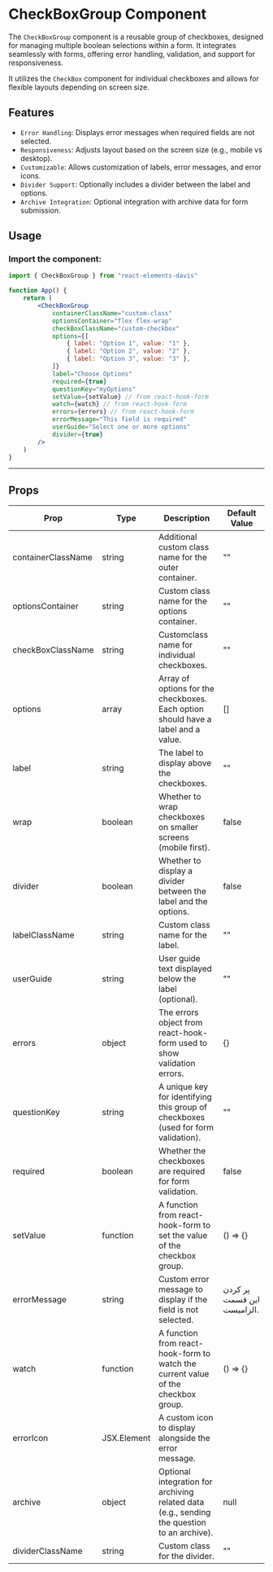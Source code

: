 # CheckBoxGroup Component

The `CheckBoxGroup` component is a reusable group of checkboxes, designed for managing multiple boolean selections within a form. It integrates seamlessly with forms, offering error handling, validation, and support for responsiveness.

It utilizes the `CheckBox` component for individual checkboxes and allows for flexible layouts depending on screen size.

## Features

-   `Error Handling`: Displays error messages when required fields are not selected.
-   `Responsiveness`: Adjusts layout based on the screen size (e.g., mobile vs desktop).
-   `Customizable`: Allows customization of labels, error messages, and error icons.
-   `Divider Support`: Optionally includes a divider between the label and options.
-   `Archive Integration`: Optional integration with archive data for form submission.

## Usage

### Import the component:

```jsx
import { CheckBoxGroup } from "react-elements-davis"

function App() {
    return (
        <CheckBoxGroup
            containerClassName="custom-class"
            optionsContainer="flex flex-wrap"
            checkBoxClassName="custom-checkbox"
            options={[
                { label: "Option 1", value: "1" },
                { label: "Option 2", value: "2" },
                { label: "Option 3", value: "3" },
            ]}
            label="Choose Options"
            required={true}
            questionKey="myOptions"
            setValue={setValue} // from react-hook-form
            watch={watch} // from react-hook-form
            errors={errors} // from react-hook-form
            errorMessage="This field is required"
            userGuide="Select one or more options"
            divider={true}
        />
    )
}
```

---

## Props

| Prop               | Type        | Description                                                                                 | Default Value              |
| ------------------ | ----------- | ------------------------------------------------------------------------------------------- | -------------------------- |
| containerClassName | string      | Additional custom class name for the outer container.                                       | ""                         |
| optionsContainer   | string      | Custom class name for the options container.                                                | ""                         |
| checkBoxClassName  | string      | Customclass name for individual checkboxes.                                                 | ""                         |
| options            | array       | Array of options for the checkboxes. Each option should have a label and a value.           | []                         |
| label              | string      | The label to display above the checkboxes.                                                  | ""                         |
| wrap               | boolean     | Whether to wrap checkboxes on smaller screens (mobile first).                               | false                      |
| divider            | boolean     | Whether to display a divider between the label and the options.                             | false                      |
| labelClassName     | string      | Custom class name for the label.                                                            | ""                         |
| userGuide          | string      | User guide text displayed below the label (optional).                                       | ""                         |
| errors             | object      | The errors object from react-hook-form used to show validation errors.                      | {}                         |
| questionKey        | string      | A unique key for identifying this group of checkboxes (used for form validation).           | ""                         |
| required           | boolean     | Whether the checkboxes are required for form validation.                                    | false                      |
| setValue           | function    | A function from react-hook-form to set the value of the checkbox group.                     | () => {}                   |
| errorMessage       | string      | Custom error message to display if the field is not selected.                               | پر کردن این قسمت الزامیست. |
| watch              | function    | A function from react-hook-form to watch the current value of the checkbox group.           | () => {}                   |
| errorIcon          | JSX.Element | A custom icon to display alongside the error message.                                       | <BiError />                |
| archive            | object      | Optional integration for archiving related data (e.g., sending the question to an archive). | null                       |
| dividerClassName   | string      | Custom class for the divider.                                                               | ""                         |
